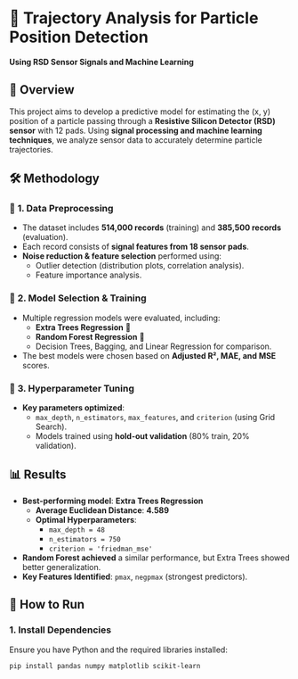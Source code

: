 # 🧪 Trajectory Analysis for Particle Position Detection  
**Using RSD Sensor Signals and Machine Learning**

## 📖 Overview  
This project aims to develop a predictive model for estimating the (x, y) position of a particle passing through a **Resistive Silicon Detector (RSD) sensor** with 12 pads. Using **signal processing and machine learning techniques**, we analyze sensor data to accurately determine particle trajectories.

## 🛠️ Methodology  

### 🔹 **1. Data Preprocessing**  
- The dataset includes **514,000 records** (training) and **385,500 records** (evaluation).  
- Each record consists of **signal features from 18 sensor pads**.  
- **Noise reduction & feature selection** performed using:
  - Outlier detection (distribution plots, correlation analysis).
  - Feature importance analysis.

### 🔹 **2. Model Selection & Training**  
- Multiple regression models were evaluated, including:
  - **Extra Trees Regression** 🌲
  - **Random Forest Regression** 🌳
  - Decision Trees, Bagging, and Linear Regression for comparison.
- The best models were chosen based on **Adjusted R², MAE, and MSE** scores.

### 🔹 **3. Hyperparameter Tuning**  
- **Key parameters optimized**:  
  - `max_depth`, `n_estimators`, `max_features`, and `criterion` (using Grid Search).  
  - Models trained using **hold-out validation** (80% train, 20% validation).  

## 📊 Results  
- **Best-performing model**: **Extra Trees Regression**  
  - **Average Euclidean Distance**: **4.589**  
  - **Optimal Hyperparameters**:  
    - `max_depth = 48`
    - `n_estimators = 750`
    - `criterion = 'friedman_mse'`  
- **Random Forest achieved** a similar performance, but Extra Trees showed better generalization.  
- **Key Features Identified**: `pmax`, `negpmax` (strongest predictors).  

## 🚀 How to Run  
### **1. Install Dependencies**
Ensure you have Python and the required libraries installed:
```bash
pip install pandas numpy matplotlib scikit-learn
